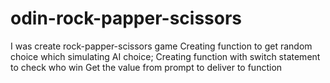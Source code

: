 # odin-rock-papper-scissors
I was create rock-papper-scissors game
Creating function to get random choice which simulating AI choice;
Creating function with switch statement to check who win
Get the value from prompt to deliver to function
